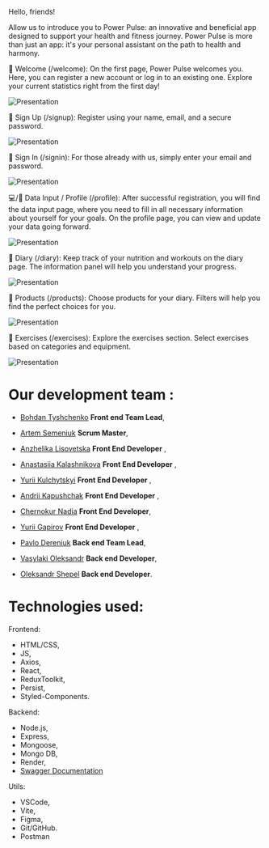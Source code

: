 Hello, friends!

Allow us to introduce you to Power Pulse: an innovative and beneficial app
designed to support your health and fitness journey. Power Pulse is more than
just an app: it's your personal assistant on the path to health and harmony.

🌟 Welcome (/welcome): On the first page, Power Pulse welcomes you. Here, you
can register a new account or log in to an existing one. Explore your current
statistics right from the first day!

![Presentation](./presentation/Desktop.png)

📝 Sign Up (/signup): Register using your name, email, and a secure password.

![Presentation](./presentation/SignUp.png)

🚀 Sign In (/signin): For those already with us, simply enter your email and
password.

![Presentation](./presentation/SignIn.png)

💻/👤 Data Input / Profile (/profile): After successful registration, you will
find the data input page, where you need to fill in all necessary information
about yourself for your goals. On the profile page, you can view and update your
data going forward.

![Presentation](./presentation/UserPage.gif)

📖 Diary (/diary): Keep track of your nutrition and workouts on the diary page.
The information panel will help you understand your progress.

![Presentation](./presentation/DiaryPage.gif)

🍏 Products (/products): Choose products for your diary. Filters will help you
find the perfect choices for you.

![Presentation](./presentation/Products.gif)

💪 Exercises (/exercises): Explore the exercises section. Select exercises based
on categories and equipment.

![Presentation](./presentation/Exercises.gif)

# Our development team :

- [Bohdan Tyshchenko](https://github.com/bogdanluckyman) **Front end Team
  Lead**,
- [Artem Semeniuk](https://github.com/ArtemGit1) **Scrum Master**,
- [Anzhelika Lisovetska](https://github.com/Just-Ang) **Front End Developer** ,
- [Anastasiia Kalashnikova](https://github.com/AnastasiiaKalashnikova) **Front
  End Developer** ,
- [Yurii Kulchytskyi](https://github.com/YuriiKulchytskyi) **Front End
  Developer** ,
- [Andrii Kapushchak](https://github.com/vndriy) **Front End Developer** ,
- [Chernokur Nadia](https://github.com/NadiiaChernokur) **Front End Developer**,
- [Yurii Gapirov](https://github.com/YGapirov) **Front End Developer** ,

- [Pavlo Dereniuk](https://github.com/PavloDereniuk) **Back end Team Lead**,
- [Vasylaki Oleksandr](https://github.com/AVasilaki) **Back end Developer**,
- [Oleksandr Shepel](https://github.com/fhlare) **Back end Developer**.

# Technologies used:

Frontend:

- HTML/CSS,
- JS,
- Axios,
- React,
- ReduxToolkit,
- Persist,
- Styled-Components.

Backend:

- Node.js,
- Express,
- Mongoose,
- Mongo DB,
- Render,
- [Swagger Documentation](https://dream-team-backend-10w1.onrender.com/api-docs/#/)

Utils:

- VSCode,
- Vite,
- Figma,
- Git/GitHub.
- Postman

